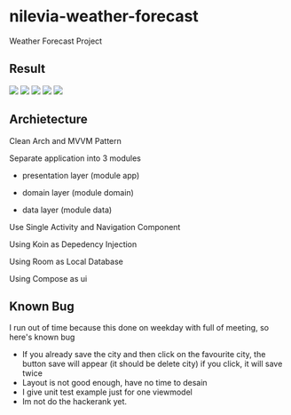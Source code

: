 # nilevia-weather-forecast

Weather Forecast Project

## Result

![](https://github.com/nilevia/nilevia-weather-forecast/blob/main/documentation/1.png)
![](https://github.com/nilevia/nilevia-weather-forecast/blob/main/documentation/2.png)
![](https://github.com/nilevia/nilevia-weather-forecast/blob/main/documentation/3.png)
![](https://github.com/nilevia/nilevia-weather-forecast/blob/main/documentation/4.png)
![](https://github.com/nilevia/nilevia-weather-forecast/blob/main/documentation/5.png)


## Archietecture
Clean Arch and MVVM Pattern

Separate application into 3 modules

- presentation layer (module app)

- domain layer (module domain)

- data layer (module data)

Use Single Activity and Navigation Component

Using Koin as Depedency Injection

Using Room as Local Database

Using Compose as ui


## Known Bug
I run out of time because this done on weekday with full of meeting, so here's known bug

- If you already save the city and then click on the favourite city, the button save will appear (it should be delete city) if you click, it will save twice
- Layout is not good enough, have no time to desain
- I give unit test example just for one viewmodel
- Im not do the hackerank yet.
